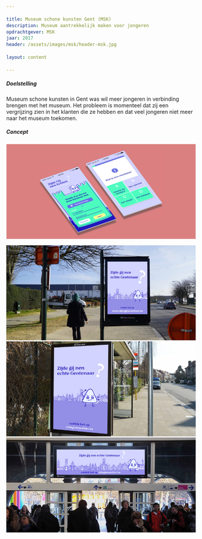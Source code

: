 ```yaml
--- 

title: Museum schone kunsten Gent (MSK)
description: Museum aantrekkelijk maken voor jongeren
opdrachtgever: MSK
jaar: 2017
header: /assets/images/msk/header-msk.jpg

layout: content

---
```


##### Doelstelling 
Museum schone kunsten in Gent was wil meer jongeren in verbinding brengen met het museum. Het probleem is momenteel dat zij een vergrijzing zien in het klanten die ze hebben en dat veel jongeren niet meer naar het museum toekomen.

##### Concept

![interface met uitleg](/assets/images/msk/interface.jpg)

![interface met uitleg](/assets/images/msk/mockup-bord.png)
![interface met uitleg](/assets/images/msk/mockup-bushalte.png)
![interface met uitleg](/assets/images/msk/mockup-station.png)



